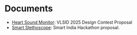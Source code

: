 
# Documents

- [Heart Sound Monitor](../doc/VLSID25_DesignContest_HeartMonitor-SiDoc.pdf): VLSID 2025 Design Contest Proposal
- [Smart Stethoscope](../doc/SIH2024_IDEA-CardioSonic-v2-FINAL-0919.pdf): Smart India Hackathon proposal.
